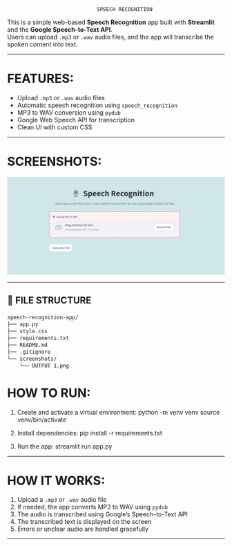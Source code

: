                                  SPEECH RECOGNITION

This is a simple web-based **Speech Recognition** app built with **Streamlit** and the **Google Speech-to-Text API**.  
Users can upload `.mp3` or `.wav` audio files, and the app will transcribe the spoken content into text.

---

# FEATURES:

-  Upload `.mp3` or `.wav` audio files  
-  Automatic speech recognition using `speech_recognition`  
-  MP3 to WAV conversion using `pydub`  
-  Google Web Speech API for transcription  
-  Clean UI with custom CSS

---

# SCREENSHOTS:

![APP PREVIEW](screenshots/OUTPUT%201.png)

---

## 📂 FILE STRUCTURE

```
speech-recognition-app/
├── app.py
├── style.css
├── requirements.txt
├── README.md
├── .gitignore
└── screenshots/
    └── OUTPUT 1.png
```


#  HOW TO RUN:

1. Create and activate a virtual environment:
   python -m venv venv
   source venv/bin/activate  

2. Install dependencies:
   pip install -r requirements.txt

3. Run the app:
   streamlit run app.py

---

# HOW IT WORKS:

1. Upload a `.mp3` or `.wav` audio file  
2. If needed, the app converts MP3 to WAV using `pydub`  
3. The audio is transcribed using Google’s Speech-to-Text API  
4. The transcribed text is displayed on the screen  
5. Errors or unclear audio are handled gracefully

---
